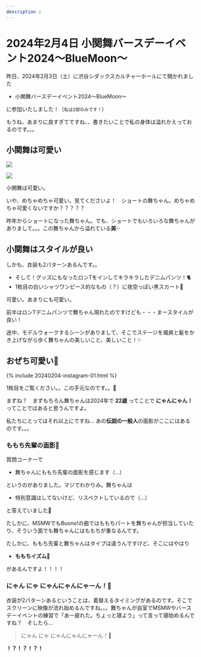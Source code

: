 ```yaml
---
description : 
---
```


# 2024年2月4日 小関舞バースデーイベント2024～BlueMoon～

昨日、2024年2月3日（土）に渋谷シダックスカルチャーホールにて開かれました

* 小関舞バースデーイベント2024～BlueMoon～

に参加いたしました！（<small>私は2部のみです！</small>）

もうね、あまりに良すぎてですね、、書きたいことで私の身体は溢れかえっておるのです。。。

## 小関舞は可愛い

![](https://pbs.twimg.com/media/GFagX4kbcAAY9QG?format=jpg&name=large)

![](https://pbs.twimg.com/media/GFagX4nbMAA07q7?format=jpg&name=large)

小関舞は可愛い。

いや、めちゃめちゃ可愛い。見てくださいよ！　ショートの舞ちゃん。めちゃめちゃ可愛くないですか？？？？？

昨年からショートになった舞ちゃん。でも、ショートでもいろいろな舞ちゃんがありまして。。。この舞ちゃんから溢れている**美**✨

## 小関舞はスタイルが良い

しかも、衣装も2パターンあるんです。。

* そして！グッズにもなったロンTをインしてキラキラしたデニムパンツ！🐈
* 1枚目の白いシャツワンピース的なもの（？）に夜空っぽい黒スカート🌙

可愛い。あまりにも可愛い。

前半はロンTデニムパンツで舞ちゃん現れたのですけども・・・まースタイルが良い！

途中、モデルウォークするシーンがありまして、そこでステージを颯爽と髪をかき上げながら歩く舞ちゃんの美しいこと、美しいこと！✨


## おぜち可愛い🍑

{% include 20240204-instagram-01.html %}

1枚目をご覧ください。。この手元なのです。。🐾

まずね？　まずもちろん舞ちゃんは2024年で **22歳** ってことで **にゃんにゃん！** ってことではあると思うんですよ。

私たちにとってはそれ以上にですね… あの**伝説の一般人**の面影がここにはあるのです。。。

### ももち先輩の面影🍑

質問コーナーで

* 舞ちゃんにももち先輩の面影を感じます（…）

というのがありました。マジでわかりみ。舞ちゃんは

* 特別意識はしてないけど、リスペクトしているので（…）

と答えていました🥰

たしかに、MSMWでもBuono!の曲ではももちパートを舞ちゃんが担当していたり、そういう面でも舞ちゃんにはももちが重なるんです。

たしかに、ももち先輩と舞ちゃんはタイプは違うんですけど、そこにはやはり

* **ももちイズム**🍑

があるんですよ！！！！

### にゃん にゃ にゃんにゃんにゃーん！🐾

衣装が2パターンあるということは、着替えるタイミングがあるのです。そこでスクリーンに映像が流れ始めるんですね。。。舞ちゃんが自室でMSMWやバースデーイベントの練習で「あー疲れた。ちょっと寝よう」って言って寝始めるんですね？　そしたら…

> にゃん にゃ にゃんにゃんにゃーん！🐾

**！？！？！？！**


